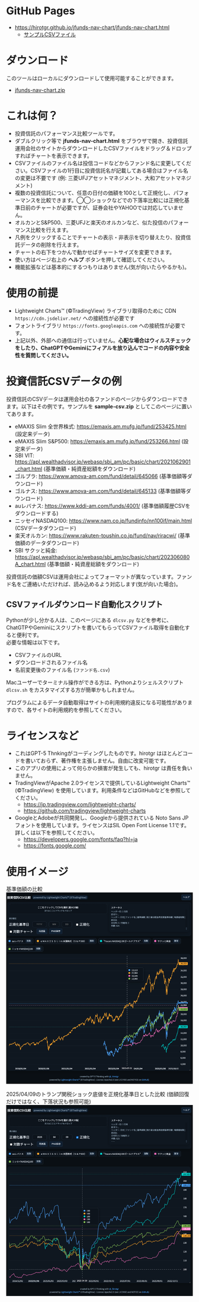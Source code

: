 
# GitHub Pages

* https://hirotgr.github.io/jfunds-nav-chart/jfunds-nav-chart.html
  * [サンプルCSVファイル](https://raw.githubusercontent.com/hirotgr/jfunds-nav-chart/main/sample-csv.zip)

# ダウンロード

このツールはローカルにダウンロードして使用可能することができます。

* [jfunds-nav-chart.zip](https://raw.githubusercontent.com/hirotgr/jfunds-nav-chart/main/jfunds-nav-chart.zip)


# これは何？

* 投資信託のパフォーマンス比較ツールです。
* ダブルクリック等で **jfunds-nav-chart.html** をブラウザで開き、投資信託運用会社のサイトからダウンロードしたCSVファイルをドラッグ＆ドロップすればチャートを表示できます。
* CSVファイルのファイル名は投信コードなどからファンド名に変更してください。CSVファイルの1行目に投資信託名が記載してある場合はファイル名の変更は不要です (例: 三菱UFJアセットマネジメント、大和アセットマネジメント)
* 複数の投資信託について、任意の日付の価額を100として正規化し、パフォーマンスを比較できます。◯◯ショックなどでの下落率比較には正規化基準日前のチャートが必要ですが、証券会社やYAHOOでは対応していません。
* オルカンとS&P500、三菱UFJと楽天のオルカンなど、似た投信のパフォーマンス比較を行えます。
* 凡例をクリックすることでチャートの表示・非表示を切り替えたり、投資信託データの削除を行えます。
* チャートの右下をつかんで動かせばチャートサイズを変更できます。
* 使い方はページ右上の **ヘルプ** ボタンを押して確認してください。
* 機能拡張などは基本的にするつもりはありません(気が向いたらやるかも)。


# 使用の前提

* Lightweight Charts™︎ (©TradingView) ライブラリ取得のために CDN `https://cdn.jsdelivr.net/` への接続性が必要です
* フォントライブラリ `https://fonts.googleapis.com` への接続性が必要です。
* 上記以外、外部への通信は行っていません。**心配な場合はウィルスチェックをしたり、ChatGPTやGeminiにフィアルを放り込んでコードの内容や安全性を質問してください。**


# 投資信託CSVデータの例

投資信託のCSVデータは運用会社の各ファンドのページからダウンロードできます。以下はその例です。サンプルを **sample-csv.zip** としてこのページに置いてあります。

* eMAXIS Slim 全世界株式: https://emaxis.am.mufg.jp/fund/253425.html (設定来データ)
* eMAXIS Slim S&P500: https://emaxis.am.mufg.jp/fund/253266.html (設定来データ)
* SBI VIT: https://apl.wealthadvisor.jp/webasp/sbi_am/pc/basic/chart/2021062901_chart.html (基準価額・純資産総額をダウンロード)
* ゴルプラ: https://www.amova-am.com/fund/detail/645066 (基準価額等ダウンロード)
* ゴルナス: https://www.amova-am.com/fund/detail/645133 (基準価額等ダウンロード)
* auレバナス: https://www.kddi-am.com/funds/4001/ (基準価額履歴CSVをダウンロードする)
* ニッセイNASDAQ100: https://www.nam.co.jp/fundinfo/nn100if/main.html (CSVデータダウンロード)
* 楽天オルカン: https://www.rakuten-toushin.co.jp/fund/nav/riracwi/ (基準価額のデータダウンロード)
* SBI サクッと純金: https://apl.wealthadvisor.jp/webasp/sbi_am/pc/basic/chart/202306080A_chart.html (基準価額・純資産総額をダウンロード)

投資信託の価額CSVは運用会社によってフォーマットが異なっています。ファンド名をご連絡いただければ、読み込めるよう対応します(気が向いた場合)。


## CSVファイルダウンロード自動化スクリプト

Pythonが少し分かる人は、このページにある `dlcsv.py` などを参考に、ChatGTPやGeminiにスクリプトを書いてもらってCSVファイル取得を自動化すると便利です。　\
必要な情報は以下です。

* CSVファイルのURL
* ダウンロードされるファイル名
* 名前変更後のファイル名 (`ファンド名.csv`)

Macユーザーでターミナル操作ができる方は、Pythonよりシェルスクリプト `dlcsv.sh` をカスタマイズする方が簡単かもしれません。

プログラムによるデータ自動取得はサイトの利用規約違反になる可能性がありますので、各サイトの利用規約を参照してください。


# ライセンスなど

* これはGPT-5 Thnkingがコーディングしたものです。hirotgr はほとんどコードを書いておらず、著作権を主張しません。自由に改変可能です。
* このアプリの使用によって何らかの損害が発生しても、hirotgr は責任を負いません。
* TradingViewがApache 2.0ライセンスで提供しているLightweight Charts™︎ (©TradingView) を使用しています。利用条件などはGitHubなどを参照してください。
  * https://jp.tradingview.com/lightweight-charts/
  * https://github.com/tradingview/lightweight-charts
* GoogleとAdobeが共同開発し、Googleから提供されている Noto Sans JP フォントを使用しています。ライセンスはSIL Open Font License 1.1です。詳しくは以下を参照してください。
  * https://developers.google.com/fonts/faq?hl=ja
  * https://fonts.google.com/


# 使用イメージ

基準価額の比較
![](./README-1.png)

2025/04/09のトランプ関税ショック底値を正規化基準日とした比較 (価額回復だけではなく、下落状況も参照可能)
![](./README-2.png)